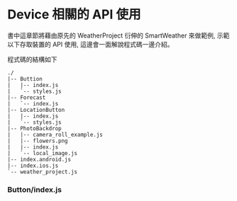 # Device 相關的 API 使用
書中這章節將藉由原先的 WeatherProject 衍伸的 SmartWeather 來做範例, 示範以下存取裝置的 API 使用, 這邊會一面解說程式碼一邊介紹。

程式碼的結構如下
```
./
|-- Buttion
|   |-- index.js
|   `-- styles.js
|-- Forecast
|   `-- index.js
|-- LocationButton
|   |-- index.js
|   `-- styles.js
|-- PhotoBackdrop
|   |-- camera_roll_example.js
|   |-- flowers.png
|   |-- index.js
|   `-- local_image.js
|-- index.android.js
|-- index.ios.js
`-- weather_project.js
```

### Button/index.js